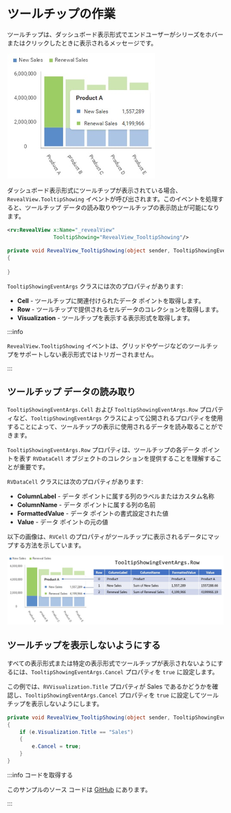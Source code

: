 # ツールチップの作業

ツールチップは、ダッシュボード表示形式でエンドユーザーがシリーズをホバーまたはクリックしたときに表示されるメッセージです。

![](images/tooltips.jpg)

ダッシュボード表示形式にツールチップが表示されている場合、`RevealView.TooltipShowing` イベントが呼び出されます。このイベントを処理すると、ツールチップ データの読み取りやツールチップの表示防止が可能になります。

```xml
<rv:RevealView x:Name="_revealView"
               TooltipShowing="RevealView_TooltipShowing"/>
```

```cs
private void RevealView_TooltipShowing(object sender, TooltipShowingEventArgs e)
{

}
```

`TooltipShowingEventArgs` クラスには次のプロパティがあります:
- **Cell** - ツールチップに関連付けられたデータ ポイントを取得します。
- **Row** - ツールチップで提供されるセルデータのコレクションを取得します。
- **Visualization** - ツールチップを表示する表示形式を取得します。

:::info

`RevealView.TooltipShowing` イベントは、グリッドやゲージなどのツールチップをサポートしない表示形式ではトリガーされません。

:::

## ツールチップ データの読み取り

`TooltipShowingEventArgs.Cell` および `TooltipShowingEventArgs.Row` プロパティなど、`TooltipShowingEventArgs` クラスによって公開されるプロパティを使用することによって、ツールチップの表示に使用されるデータを読み取ることができます。

`TooltipShowingEventArgs.Row` プロパティは、ツールチップの各データ ポイントを表す `RVDataCell` オブジェクトのコレクションを提供することを理解することが重要です。

`RVDataCell` クラスには次のプロパティがあります:
- **ColumnLabel** - データ ポイントに属する列のラベルまたはカスタム名称
- **ColumnName** - データ ポイントに属する列の名前
- **FormattedValue** - データ ポイントの書式設定された値
- **Value** - データ ポイントの元の値

以下の画像は、`RVCell` のプロパティがツールチップに表示されるデータにマップする方法を示しています。

![](images/tooltips-row-property.jpg)

## ツールチップを表示しないようにする
すべての表示形式または特定の表示形式でツールチップが表示されないようにするには、`TooltipShowingEventArgs.Cancel` プロパティを `true` に設定します。

この例では、`RVVisualization.Title` プロパティが Sales であるかどうかを確認し、`TooltipShowingEventArgs.Cancel` プロパティを `true` に設定してツールチップを表示しないようにします。

```cs
private void RevealView_TooltipShowing(object sender, TooltipShowingEventArgs e)
{
    if (e.Visualization.Title == "Sales")
    {
        e.Cancel = true;
    }
}
```

:::info コードを取得する

このサンプルのソース コードは [GitHub](https://github.com/RevealBi/sdk-samples-wpf/tree/master/Tooltips) にあります。

:::

